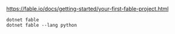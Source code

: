 https://fable.io/docs/getting-started/your-first-fable-project.html
```
dotnet fable
dotnet fable --lang python
```

